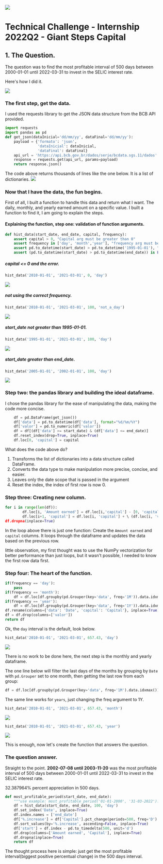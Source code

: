 ![](https://lh4.googleusercontent.com/JLBbVDeQQY8c6mA3m9Mt-XGha-1b8yj9imwD2pFx5VqW-a7B1R3QctZFSjfOKjs_mOjcynfYMJb3OsGbI1PuLo1kaW1BzCpI8Ztbe5e2yksOveyqS5RgPj1O4ANGVm6azA=w1154)

# Technical Challenge - Internship 2022Q2 - Giant Steps Capital
## 1. The Question.
The question was to find the most profitable interval of 500 days between  2000-01-01 until 2022-03-31 to invest in the SELIC interest rate.

Here's how I did it.

![](https://imgur.com/WiIGaRz.gif)

### The first step, get the data.

I used the requests library to get the JSON data structure from the BCB API provided.

```python
import requests
import pandas as pd
def get_json(dataInicial='dd/mm/yy', dataFinal='dd/mm/yy'):
    payload = {'formato': 'json',
               'dataInicial': dataInicial,
               'dataFinal': dataFinal}
    api_url = 'https://api.bcb.gov.br/dados/serie/bcdata.sgs.11/dados'
    response = requests.get(api_url, params=payload)
    return response.json()
```
The code above returns thousands of lines like the one below.
It is a list of dictionaries.
![](https://imgur.com/LWuj2A8.jpg)

### Now that I have the data, the fun begins.
First of all, I built a function to handle this data and return what I want. The daily, monthly, and yearly earned amount on a specific value. 
I built a function to find it, I am going to explain the steps.

#### Explaining the function, step one: validation of function arguments.
```python
def hist_data(start_date, end_date, capital, frequency):
    assert capital > 0, "Capital arg must be greater than 0"
    assert frequency in ['day', 'month','year'], "frequency arg must be day, month or year."
    assert pd.to_datetime(start_date) > pd.to_datetime('1995-01-01'), "start_date must greater than 1995-01-01"
    assert (pd.to_datetime(start_date) > pd.to_datetime(end_date)) is False, "start_date arg must be greater than end_date arg"
```
##### capital <= 0 and the error.
```python
hist_data('2010-01-01', '2021-03-01', 0, 'day')
```
![](https://imgur.com/vM7nvLQ.jpg)
##### not using the correct frequency.
```python
hist_data('2010-01-01', '2021-03-01', 100, 'not_a_day')
```
![](https://imgur.com/hvpkGOv.jpg)
##### start_date not greater than 1995-01-01.
```python
hist_data('1995-01-01', '2021-03-01', 100, 'day')

```
![](https://imgur.com/B9Y2QgZ.jpg)
##### start_date greater than end_date.
```python
hist_data('2005-01-01', '2002-01-01', 100, 'day')
```

![](https://imgur.com/Ro00FqI.jpg)

### Step two: the pandas library and building the ideal dataframe.

I chose the pandas library for the ease of manipulating the data, making the code more concise.

```python
    df = pd.DataFrame(get_json())
    df['data'] = pd.to_datetime(df['data'], format="%d/%m/%Y")
    df['valor'] = pd.to_numeric(df['valor'])
    df = df[(df['data'] >= start_date) & (df['data'] <= end_date)]
    df.reset_index(drop=True, inplace=True)
    df.loc[0, 'capital'] = capital
```
What does the code above do?
1. Transforms the list of dictionaries into a data structure called DataFrame.
2. Converts the data type to make manipulation more precise, concise, and easier.
3. Leaves only the date scope that is passed in the argument
4. Reset the index, the index of first row is now 0.

### Step three:  Creating new column.

```python
for i in range(len(df)):
        df.loc[i, 'Amount earned'] = df.loc[i,'capital'] - [0, 'capital']
        df.loc[i+1, 'capital'] = df.loc[i, 'capital'] + \ (df.loc[i, 'valor'] * df.['capital /100)
df.dropna(inplace=True)
```
In the loop above there is just one function: Create the  `Amount earned` and `capital` columns. It loops through the dataframe and updates the data based on the previous row.

little observation, my first thought was to use the NumPy vectorization for better performance than just loops, but it wasn't possible, I needed to know the first row data first.


### Step four:  The heart of the function.
```python
if(frequency == 'day'):
    pass
if(frequency == 'month'):
    df = df.loc[df.groupby(pd.Grouper(key='data', freq='1M')).data.idxmax()]
if(frequency == 'year'):
    df = df.loc[df.groupby(pd.Grouper(key='data', freq='1Y')).data.idxmax()]
df.rename(columns={'data': 'Date', 'capital': 'Capital'}, inplace=True)
df = df.drop(columns=['valor'])
return df
```
Ok, the `day` interval is the default, look below.
```python
hist_data('2010-01-01', '2021-03-01', 657.43, 'day')
```
![](https://imgur.com/7HG3t1N.jpg)

There is no work to be done here, the next step is the monthly and yearly dataframe.

The one line below will filter the last days of the months by grouping by `Date` with `pd.Grouper` set to one month, then getting the last row from each group:
```python
df = df.loc[df.groupby(pd.Grouper(key='data', freq='1M').data.idxmax()]
```
The same line works for `years`, just changing the freq argument to 1Y.

```python
hist_data('2010-01-01', '2021-03-01', 657.43, 'month')
```

![](https://imgur.com/pkLPNp9.jpg)

```python
hist_data('2010-01-01', '2021-03-01', 657.43, 'year')
```

![](https://imgur.com/rbKY1lc.jpg)

This is enough, now let's create the function that answers the question.

### The question answer.
Straight to the point.
<b>2002-07-08 until 2003-11-20</b> was the most profitable interval of 500 days between 2000-01-01 until 2022-03-31 to invest in the SELIC interest rate. 

32.387964% percent appreciation in 500 days.

```python
def most_profitable_period(start_date, end_date):
    """use example: most_profitable_period('01-01-2000', '31-03-2022')."""
    df = hist_data(start_date, end_date, 100, 'day')
    df.set_index('Date', inplace=True)
    df.index.names = ['end_date']
    df['%.increase'] = df['Capital'].pct_change(periods=500, freq='D')
    df.sort_values(by='%.increase', ascending=False, inplace=True)
    df['start'] = df.index - pd.to_timedelta(500, unit='d')
    df.drop(columns=['Amount earned', 'Capital'], inplace=True)
    df.dropna(inplace=True)
    return df
```
The thought process here is simple: just get the most profitable interval(biggest positive percentual change) in the 500 days interval.


